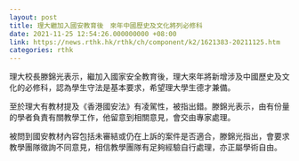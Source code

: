 ```yaml
---
layout: post
title: 理大繼加入國安教育後　來年中國歷史及文化將列必修科
date: 2021-11-25 12:54:26.000000000 +08:00
link: https://news.rthk.hk/rthk/ch/component/k2/1621383-20211125.htm
categories: rthk
---
```


理大校長滕錦光表示，繼加入國家安全教育後，理大來年將新增涉及中國歷史及文化的必修科，認為學生守法是基本要求，希望理大學生德才兼備。

至於理大有教材提及《香港國安法》有凌駕性，被指出錯。滕錦光表示，由有份量的學者負責有關教學工作，他留意到相關意見，會交由專家處理。

被問到國安教材內容包括未審結或仍在上訴的案件是否適合，滕錦光指出，會要求教學團隊徵詢不同意見，相信教學團隊有足夠經驗自行處理，亦正屬學術自由。

